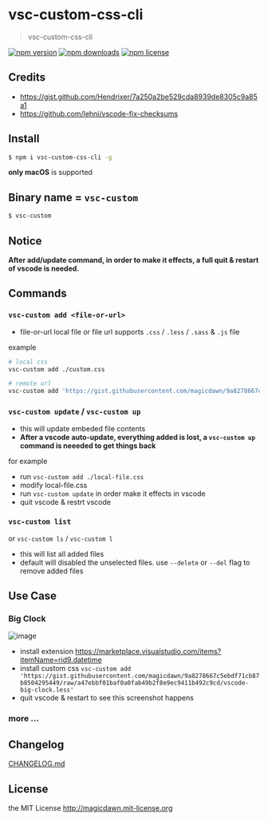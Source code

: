# vsc-custom-css-cli

> vsc-custom-css-cli

<!--
[![Build Status](https://img.shields.io/travis/magicdawn/vsc-custom-css-cli.svg?style=flat-square)](https://travis-ci.org/magicdawn/vsc-custom-css-cli)
[![Coverage Status](https://img.shields.io/codecov/c/github/magicdawn/vsc-custom-css-cli.svg?style=flat-square)](https://codecov.io/gh/magicdawn/vsc-custom-css-cli)
-->

[![npm version](https://img.shields.io/npm/v/vsc-custom-css-cli.svg?style=flat-square)](https://www.npmjs.com/package/vsc-custom-css-cli)
[![npm downloads](https://img.shields.io/npm/dm/vsc-custom-css-cli.svg?style=flat-square)](https://www.npmjs.com/package/vsc-custom-css-cli)
[![npm license](https://img.shields.io/npm/l/vsc-custom-css-cli.svg?style=flat-square)](http://magicdawn.mit-license.org)

## Credits

- https://gist.github.com/Hendrixer/7a250a2be529cda8939de8305c9a85a1
- https://github.com/lehni/vscode-fix-checksums

## Install

```sh
$ npm i vsc-custom-css-cli -g
```

**only macOS** is supported

## Binary name = `vsc-custom`

```sh
$ vsc-custom
```

## Notice

**After add/update command, in order to make it effects, a full quit & restart of vscode is needed.**

## Commands

### `vsc-custom add <file-or-url>`

- file-or-url
  local file or file url
  supports `.css` / `.less` / `.sass` & `.js` file

example

```sh
# local css
vsc-custom add ./custom.css

# remote url
vsc-custom add 'https://gist.githubusercontent.com/magicdawn/9a8278667c5ebdf71cb87b8504295449/raw/a47ebbf01baf0a0fab49b2f8e9ec9411b492c9cd/vscode-big-clock.less'
```

### `vsc-custom update` / `vsc-custom up`

- this will update embeded file contents
- **After a vscode auto-update, everything added is lost, a `vsc-custom up` command is neeeded to get things back**

for example

- run `vsc-custom add ./local-file.css`
- modify local-file.css
- run `vsc-custom update` in order make it effects in vscode
- quit vscode & restrt vscode

### `vsc-custom list`

or `vsc-custom ls` / `vsc-custom l`

- this will list all added files
- default will disabled the unselected files. use `--delete` or `--del` flag to remove added files

## Use Case

### Big Clock

![image](https://user-images.githubusercontent.com/4067115/125153891-6ff49080-e189-11eb-8b08-42789d5c5016.png)

- install extension https://marketplace.visualstudio.com/items?itemName=rid9.datetime
- install custom css `vsc-custom add 'https://gist.githubusercontent.com/magicdawn/9a8278667c5ebdf71cb87b8504295449/raw/a47ebbf01baf0a0fab49b2f8e9ec9411b492c9cd/vscode-big-clock.less'`
- quit vscode & restart to see this screenshot happens

### more ...

## Changelog

[CHANGELOG.md](CHANGELOG.md)

## License

the MIT License http://magicdawn.mit-license.org
